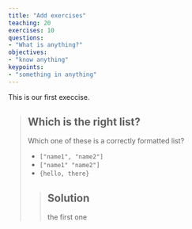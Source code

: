 ```yaml
---
title: "Add exercises"
teaching: 20
exercises: 10
questions:
- "What is anything?"
objectives:
- "know anything"
keypoints:
- "something in anything"
---
```


This is our first execcise.

> ## Which is the right list?
> 
> Which one of these is a correctly formatted list?
> - `["name1", "name2"]`
> - `["name1" "name2"]`
> - `{hello, there}`
> 
> > ## Solution
> > 
> > the first one
